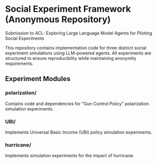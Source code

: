 # Social Experiment Framework (Anonymous Repository)
Submission to ACL: Exploring Large Language Model Agents for Piloting Social Experiments

This repository contains implementation code for three distinct social experiment simulations using LLM-powered agents. All experiments are structured to ensure reproducibility while maintaining anonymity requirements.

## Experiment Modules

### polarization/ 
Contains code and dependencies for "Gun Control Policy" polarization simulation experiments. 

### UBI/
Implements Universal Basic Income (UBI) policy simulation experiments. 

### hurricane/
Implements simulation experiments for the impact of hurricane. 
